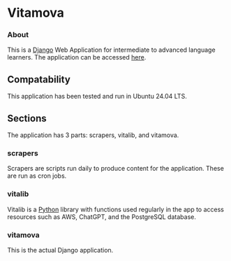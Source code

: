 # Vitamova

### About

This is a [Django](https://github.com/django/django) Web Application for intermediate to advanced language learners. The application can be accessed [here](https://www.vitamova.com/).

## Compatability

This application has been tested and run in Ubuntu 24.04 LTS.

## Sections

The application has 3 parts: scrapers, vitalib, and vitamova.

### scrapers

Scrapers are scripts run daily to produce content for the application. These are run as cron jobs.

### vitalib

Vitalib is a [Python](https://www.python.org/) library with functions used regularly in the app to access resources such as AWS, ChatGPT, and the PostgreSQL database.

### vitamova

This is the actual Django application.